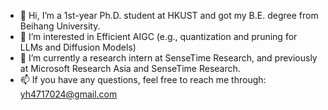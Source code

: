 - 👋 Hi, I’m  a 1st-year Ph.D. student at HKUST and got my B.E. degree from Beihang University.
- 👀 I’m interested in Efficient AIGC (e.g., quantization and pruning for LLMs and Diffusion Models)
- 🌱 I’m currently a research intern at SenseTime Research, and previously at Microsoft Research Asia and SenseTime Research.
- 📫 If you have any questions, feel free to reach me through: yh4717024@gmail.com

<!---
Harahan/Harahan is a ✨ special ✨ repository because its `README.md` (this file) appears on your GitHub profile.
You can click the Preview link to take a look at your changes.
--->
